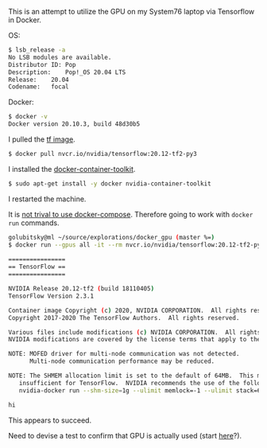 This is an attempt to utilize the GPU on my System76 laptop via Tensorflow in Docker.

OS:

```sh
$ lsb_release -a
No LSB modules are available.
Distributor ID:	Pop
Description:	Pop!_OS 20.04 LTS
Release:	20.04
Codename:	focal
```

Docker:

```sh
$ docker -v
Docker version 20.10.3, build 48d30b5
```

I pulled the [tf image](https://docs.nvidia.com/deeplearning/frameworks/tensorflow-release-notes/running.html).

```sh
$ docker pull nvcr.io/nvidia/tensorflow:20.12-tf2-py3
```

I installed the [docker-container-toolkit](https://docs.nvidia.com/deeplearning/frameworks/user-guide/index.html#runcont).

```sh
$ sudo apt-get install -y docker nvidia-container-toolkit
```

I restarted the machine.

It is [not trival to use docker-compose](https://docs.docker.com/compose/gpu-support/). Therefore going to work with `docker run` commands.

```sh
golubitsky@ml ~/source/explorations/docker_gpu (master %=)                                                                                                                                                                                   
$ docker run --gpus all -it --rm nvcr.io/nvidia/tensorflow:20.12-tf2-py3 echo hi
                                                                                                                                                
================
== TensorFlow ==
================

NVIDIA Release 20.12-tf2 (build 18110405)
TensorFlow Version 2.3.1

Container image Copyright (c) 2020, NVIDIA CORPORATION.  All rights reserved.
Copyright 2017-2020 The TensorFlow Authors.  All rights reserved.

Various files include modifications (c) NVIDIA CORPORATION.  All rights reserved.
NVIDIA modifications are covered by the license terms that apply to the underlying project or file.

NOTE: MOFED driver for multi-node communication was not detected.
      Multi-node communication performance may be reduced.

NOTE: The SHMEM allocation limit is set to the default of 64MB.  This may be
   insufficient for TensorFlow.  NVIDIA recommends the use of the following flags:
   nvidia-docker run --shm-size=1g --ulimit memlock=-1 --ulimit stack=67108864 ...

hi
```

This appears to succeed.

Need to devise a test to confirm that GPU is actually used (start [here](https://www.tensorflow.org/tutorials/quickstart/beginner)?).
